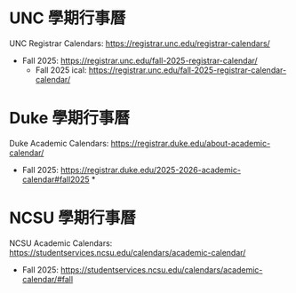 UNC 學期行事曆
==============

UNC Registrar Calendars: https://registrar.unc.edu/registrar-calendars/

* Fall 2025: https://registrar.unc.edu/fall-2025-registrar-calendar/
  * Fall 2025 ical: https://registrar.unc.edu/fall-2025-registrar-calendar-calendar/


Duke 學期行事曆
===============

Duke Academic Calendars: https://registrar.duke.edu/about-academic-calendar/

* Fall 2025: https://registrar.duke.edu/2025-2026-academic-calendar#fall2025
  *


NCSU 學期行事曆
===============

NCSU Academic Calendars: https://studentservices.ncsu.edu/calendars/academic-calendar/


* Fall 2025: https://studentservices.ncsu.edu/calendars/academic-calendar/#fall

